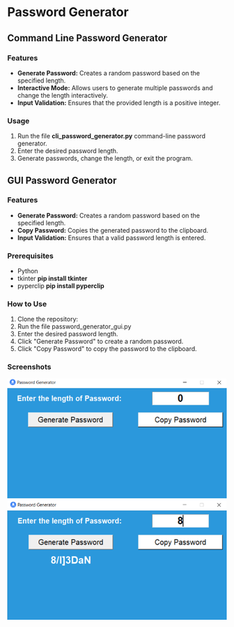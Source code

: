 # Password Generator

## Command Line Password Generator

### Features
- **Generate Password:** Creates a random password based on the specified length.<br>
- **Interactive Mode:** Allows users to generate multiple passwords and change the length interactively.<br>
- **Input Validation:** Ensures that the provided length is a positive integer.

### Usage
1. Run the file **cli_password_generator.py** command-line password generator.<br>
2. Enter the desired password length.<br>
3. Generate passwords, change the length, or exit the program.

## GUI Password Generator

### Features
- **Generate Password:** Creates a random password based on the specified length.<br>
- **Copy Password:**  Copies the generated password to the clipboard.<br>
- **Input Validation:** Ensures that a valid password length is entered.

### Prerequisites
* Python<br>
* tkinter       **pip install tkinter**<br>
* pyperclip     **pip install pyperclip**

### How to Use
1. Clone the repository:<br>
2. Run the file password_generator_gui.py<br>
3. Enter the desired password length.<br>
4. Click "Generate Password" to create a random password.<br>
5. Click "Copy Password" to copy the password to the clipboard.

### Screenshots
![Screenshot1](Task3(password_generator)/images/s1.png)
![Screenshot2](Task3(password_generator)/images/s2.png)






